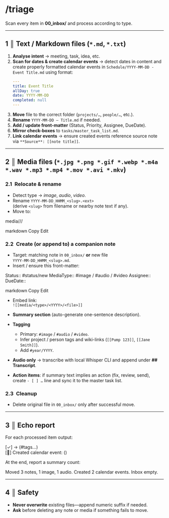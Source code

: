 # /triage
Scan every item in **00_inbox/** and process according to type.

---

## 1 ║ Text / Markdown files (`*.md`, `*.txt`)
1. **Analyse intent** → meeting, task, idea, etc.  
2. **Scan for dates & create calendar events** → detect dates in content and create properly formatted calendar events in `Schedule/YYYY-MM-DD - Event Title.md` using format:
   ```yaml
   ---
   title: Event Title
   allDay: true
   date: YYYY-MM-DD
   completed: null
   ---
   ```
3. **Move** file to the correct folder (`projects/…`, `people/…`, etc.).  
4. **Rename** `YYYY-MM-DD – Title.md` if needed.  
5. **Add / update front-matter** (Status, Priority, Assignee, DueDate).  
6. **Mirror check-boxes** to `tasks/master_task_list.md`.
7. **Link calendar events** → ensure created events reference source note via `**Source**: [[note title]]`.

---

## 2 ║ Media files (`*.jpg *.png *.gif *.webp *.m4a *.wav *.mp3 *.mp4 *.mov *.avi *.mkv`)
### 2.1 Relocate & rename
- Detect type → *image*, *audio*, *video*.  
- Rename `YYYY-MM-DD_HHMM_<slug>.<ext>`  
  (derive `<slug>` from filename or nearby note text if any).  
- Move to:

media/<type>/<YYYY>/

markdown
Copy
Edit

### 2.2 Create (or append to) a companion note
- Target: matching note in `00_inbox/` **or** new file  
  `YYYY-MM-DD_HHMM_<slug>.md`.
- Insert / ensure this front-matter:

Status:: #status/new
MediaType:: #image / #audio / #video
Assignee::
DueDate::

markdown
Copy
Edit

- Embed link:  
  `![[media/<type>/<YYYY>/<file>]]`

- **Summary section** (auto-generate one-sentence description).

- **Tagging**  
  - Primary: `#image` / `#audio` / `#video`.  
  - Infer project / person tags and wiki-links (`[[Pump 123]]`, `[[Jane Smith]]`).  
  - Add `#year/YYYY`.

- **Audio only** → transcribe with local Whisper CLI and append under **## Transcript**.

- **Action items**: if summary text implies an action (fix, review, send), create `- [ ] …` line and sync it to the master task list.

### 2.3 Cleanup
- Delete original file in `00_inbox/` only after successful move.

---

## 3 ║ Echo report
For each processed item output:

[✓] <old path> → <new path or note> (#tags…)  
[📅] Created calendar event: <event title> (<date>)

At the end, report a summary count:

Moved 3 notes, 1 image, 1 audio. Created 2 calendar events. Inbox empty.

---

## 4 ║ Safety
- **Never overwrite** existing files—append numeric suffix if needed.  
- **Ask** before deleting any note or media if something fails to move.